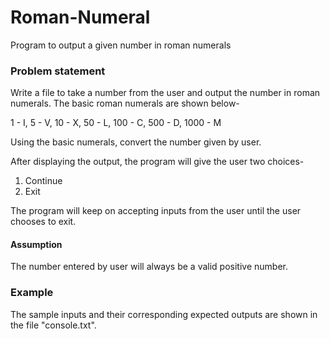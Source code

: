 # Roman-Numeral
Program to output a given number in roman numerals

### Problem statement
Write a file to take a number from the user and output the number in roman numerals. The basic roman numerals are shown below-

1 - I,
5 - V,
10 - X,
50 - L,
100 - C,
500 - D,
1000 - M

Using the basic numerals, convert the number given by user.

After displaying the output, the program will give the user two choices-
1. Continue
2. Exit

The program will keep on accepting inputs from the user until the user chooses to exit.

#### Assumption
The number entered by user will always be a valid positive number.

### Example
The sample inputs and their corresponding expected outputs are shown in the file "console.txt". 
